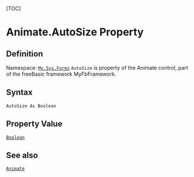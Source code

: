 [TOC]
# Animate.AutoSize Property

## Definition
Namespace: [`My.Sys.Forms`](My.Sys.Forms.md)
`AutoSize` is property of the Animate control, part of the freeBasic framework MyFbFramework.
## Syntax
```freeBasic
AutoSize As Boolean
```
## Property Value
[`Boolean`]("https://www.freebasic.net/wiki/KeyPgBoolean")
## See also
[`Animate`](Animate.md)
